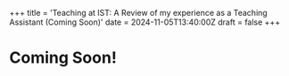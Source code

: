 +++
title = 'Teaching at IST: A Review of my experience as a Teaching Assistant (Coming Soon)'
date = 2024-11-05T13:40:00Z
draft = false
+++

# Coming Soon!

<!---

-->

